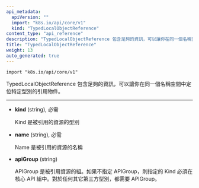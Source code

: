 ```yaml
---
api_metadata:
  apiVersion: ""
  import: "k8s.io/api/core/v1"
  kind: "TypedLocalObjectReference"
content_type: "api_reference"
description: "TypedLocalObjectReference 包含足夠的資訊，可以讓你在同一個名稱空間中定位指定型別的引用物件。"
title: "TypedLocalObjectReference"
weight: 13
auto_generated: true
---
```

<!--
---
api_metadata:
  apiVersion: ""
  import: "k8s.io/api/core/v1"
  kind: "TypedLocalObjectReference"
content_type: "api_reference"
description: "TypedLocalObjectReference contains enough information to let you locate the typed referenced object inside the same namespace."
title: "TypedLocalObjectReference"
weight: 13
auto_generated: true
---
-->

<!--
The file is auto-generated from the Go source code of the component using a generic
[generator](https://github.com/kubernetes-sigs/reference-docs/). To learn how
to generate the reference documentation, please read
[Contributing to the reference documentation](/docs/contribute/generate-ref-docs/).
To update the reference content, please follow the 
[Contributing upstream](/docs/contribute/generate-ref-docs/contribute-upstream/)
guide. You can file document formatting bugs against the
[reference-docs](https://github.com/kubernetes-sigs/reference-docs/) project.
-->



`import "k8s.io/api/core/v1"`

<!--
TypedLocalObjectReference contains enough information to let you locate the typed referenced object inside the same namespace.
-->

TypedLocalObjectReference 包含足夠的資訊，可以讓你在同一個名稱空間中定位特定型別的引用物件。
<!--
<hr>

- **kind** (string), required

  Kind is the type of resource being referenced

- **name** (string), required

  Name is the name of resource being referenced

- **apiGroup** (string)

  APIGroup is the group for the resource being referenced. If APIGroup is not specified, the specified Kind must be in the core API group. For any other third-party types, APIGroup is required.
-->

<hr>

- **kind** (string), 必需

  Kind 是被引用的資源的型別

- **name** (string), 必需

  Name 是被引用的資源的名稱

- **apiGroup** (string)

  APIGroup 是被引用資源的組。如果不指定 APIGroup，則指定的 Kind 必須在核心 API 組中。對於任何其它第三方型別，都需要 APIGroup。





